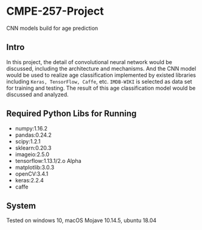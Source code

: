 # CMPE-257-Project
CNN models build for age prediction

## Intro

In this project, the detail of convolutional neural network would be discussed, including the architecture and mechanisms. And the CNN model would be used to realize age classification implemented by existed libraries including ```Keras, TensorFlow, Caffe```, etc. ```IMDB-WIKI``` is selected as data set for training and testing. The result of this age classification model would be discussed and analyzed.

## Required Python Libs for Running

- numpy:1.16.2
- pandas:0.24.2
- scipy:1.2.1
- sklearn:0.20.3
- imageio:2.5.0
- tensorflow:1.13.1/2.o Alpha
- matplotlib:3.0.3
- openCV:3.4.1
- keras:2.2.4
- caffe

## System

Tested on windows 10, macOS Mojave 10.14.5, ubuntu 18.04
